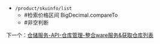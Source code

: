 - `/product/skuinfo/list`
	- #检索价格区间  BigDecimal.compareTo
	- #非空判断 

下一个：[仓储服务-API-仓库管理-整合ware服务&获取仓库列表](课程&笔记/技术栈/尚硅谷/谷粒商城/步骤与问题/recources/仓储服务-API-仓库管理-整合ware服务&获取仓库列表.md)